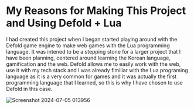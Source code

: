 # My Reasons for Making This Project and Using Defold + Lua

I had created this project when I began started playing around with the Defold game engine to make web games with the Lua
programming language. It was intened to be a stepping stone for a larger project that I have been planning, centered around
learning the Korean language, gamification and the web. Defold allows me to easily work with the web, use it with my tech stack 
and I was already fimiliar with the Lua programing language as it is a very common for games and it was actually the first
programming language that I learned, so this is why I have chosen to use Defold in this case.

![Screenshot 2024-07-05 013956](https://github.com/Neteree/CollisionTest/assets/57681573/ef0b2e78-4715-4d12-bb51-5d9a1648854c)
